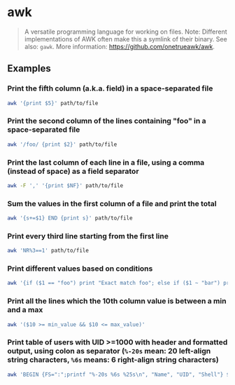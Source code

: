 # awk

> A versatile programming language for working on files. Note: Different implementations of AWK often make this a symlink of their binary. See also: `gawk`. More information: <https://github.com/onetrueawk/awk>.

## Examples

### Print the fifth column (a.k.a. field) in a space-separated file

```bash
awk '{print $5}' path/to/file
```

### Print the second column of the lines containing "foo" in a space-separated file

```bash
awk '/foo/ {print $2}' path/to/file
```

### Print the last column of each line in a file, using a comma (instead of space) as a field separator

```bash
awk -F ',' '{print $NF}' path/to/file
```

### Sum the values in the first column of a file and print the total

```bash
awk '{s+=$1} END {print s}' path/to/file
```

### Print every third line starting from the first line

```bash
awk 'NR%3==1' path/to/file
```

### Print different values based on conditions

```bash
awk '{if ($1 == "foo") print "Exact match foo"; else if ($1 ~ "bar") print "Partial match bar"; else print "Baz"}' path/to/file
```

### Print all the lines which the 10th column value is between a min and a max

```bash
awk '($10 >= min_value && $10 <= max_value)'
```

### Print table of users with UID >=1000 with header and formatted output, using colon as separator (`%-20s` mean: 20 left-align string characters, `%6s` means: 6 right-align string characters)

```bash
awk 'BEGIN {FS=":";printf "%-20s %6s %25s\n", "Name", "UID", "Shell"} $4 >= 1000 {printf "%-20s %6d %25s\n", $1, $4, $7}' /etc/passwd
```
